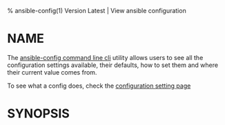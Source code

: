 % ansible-config(1) Version Latest | View ansible configuration
# NAME

The [ansible-config command line cli](https://docs.ansible.com/ansible/latest/cli/ansible-config.html) utility allows users to see all the configuration 
settings available, their defaults, how to set them and where their current value comes from.

To see what a config does, check the [configuration setting page](https://docs.ansible.com/ansible/latest/reference_appendices/config.html)

# SYNOPSIS

```bash
```
